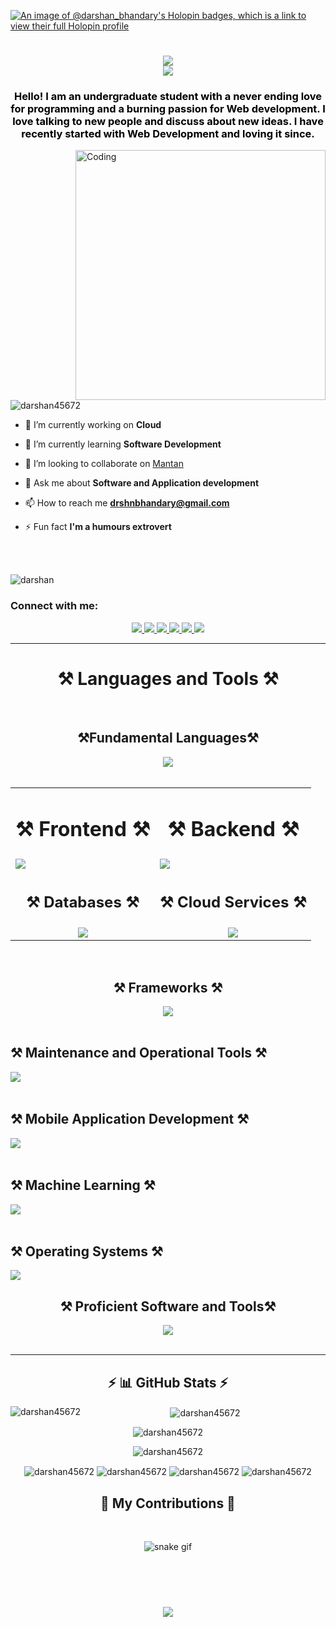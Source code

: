 [![An image of @darshan_bhandary's Holopin badges, which is a link to view their full Holopin profile](https://holopin.me/darshan_bhandary)]([https://holopin.io/@darshan_bhandary](https://www.holopin.io/@darshan_bhandary#badges))

<h1 align="center">
    <img src="https://readme-typing-svg.herokuapp.com/?font=Righteous&size=35&center=true&vCenter=true&width=500&height=70&duration=3000&lines=Hi+There!+👋;" /> <br>
    <img src="https://readme-typing-svg.herokuapp.com/?font=Righteous&size=35&center=true&vCenter=true&width=500&height=70&duration=3000&lines=I'm+Darshan+Bhandary!;" />
</h1>

<h3 align="center" style="color:black;">Hello! I am an undergraduate student with a never ending love for programming and a burning passion for Web development. I love talking to new people and discuss about new ideas. I have recently started with Web Development and loving it since.</h3>
<img align="right"alt="Coding"width="400" src="https://cdn.dribbble.com/users/1162077/screenshots/3848914/programmer.gif">


<p align="left"> <img src="https://komarev.com/ghpvc/?username=darshan45672&label=Profile%20views&color=0e75b6&style=flat" alt="darshan45672" /> </p>

- 🔭 I’m currently working on **Cloud**

- 🌱 I’m currently learning **Software Development**

- 👯 I’m looking to collaborate on [Mantan](https://github.com/darshan45672/mantan)

- 💬 Ask me about **Software and Application development**

- 📫 How to reach me **drshnbhandary@gmail.com**

- ⚡ Fun fact **I'm a humours extrovert**
<br>

<p align="left"><br><img src="https://github-profile-trophy.vercel.app/?username=darshan45672" alt="darshan" /></p>

<h3 align="left">Connect with me:</h3>
<div align="center"> 
  <a href="mailto:drshnbhandary@gmail.com">
    <img src="https://skillicons.dev/icons?i=gmail" />
  </a>
  <a href="https://www.linkedin.com/in/darshan-bhandary-b8691a249/" target="_blank">
    <img src="https://skillicons.dev/icons?i=linkedin" target="_blank" />
  </a>
  <a href="https://twitter.com/darshan_bhandry" target="_blank">
     <img src="https://skillicons.dev/icons?i=twitter" target="_blank" /> <!-- sqlite, safari, google-chrome are other good icon options -->
  </a>
  <a href="https://www.instagram.com/mr_dare_striker/" target="_blank">
     <img src="https://skillicons.dev/icons?i=instagram" target="_blank" /> <!-- sqlite, safari, google-chrome are other good icon options -->
  </a>
  <a href="https://discord.com/channels/@darshan_bhandary" target="_blank">
     <img src="https://skillicons.dev/icons?i=discord" target="_blank" /> <!-- sqlite, safari, google-chrome are other good icon options -->
  </a>
  <a href="https://darshan-bhandary.vercel.app/" target="_blank">
     <img src="https://skillicons.dev/icons?i=webpack" target="_blank" /> <!-- sqlite, safari, google-chrome are other good icon options -->
  </a>
</div>
 <hr/>
<h1 align="center">⚒️ Languages and Tools ⚒️</h1>
<br/>
<div align="center">
    <h2 align="center">⚒️Fundamental Languages⚒️</h2>
    <img src="https://skillicons.dev/icons?i=php,js,ts,py,java,cpp,c,cs,ruby,r" /> <br/><br/>
    <table>
      <tr>
        <td align="center">
          <h1 align="center">⚒️ Frontend ⚒️</h1>
        </td>
        <td align="center">
          <h1 align="center">⚒️ Backend ⚒️</h1>
        </td>
      </tr>
        <tr>
            <td>
            <img src="https://skillicons.dev/icons?i=html,htmx,css,javascript,bootstrap,tailwind,astro,nextjs,wordpress,vite,react,redux,vue,threejs,jquery,materialui,nuxtjs,p5js,electron,flask,alpinejs,angular&perline=11" /><br/>
            </td>
            <td>
                <img src="https://skillicons.dev/icons?i=laravel,php,javascript,babel,nodejs,express,jenkins,jest,nestjs,graphql,py,django" /> <br/>
            </td>
        </tr>
        <tr>
            <td>
    <h2 align="center">⚒️ Databases ⚒️</h2>
            </td>
            <td>
    <h2 align="center">⚒️ Cloud Services ⚒️</h2>
            </td>
        </tr>
        <tr>
            <td><div align="center">
    <img align="center" src="https://skillicons.dev/icons?i=mysql,postgresql,sqlite,mongodb,appwrite" /> <br/>
            </div>
            </td>
            <td>
                <div align="center">
    <img align="center" src="https://skillicons.dev/icons?i=aws,azure,firebase,netlify,vercel,gcp" /> <br/>
                </div>
            </td>
        </tr>
    </table><br/>
    <h2 align="center">⚒️ Frameworks ⚒️</h2>
    <img align="center" src="https://skillicons.dev/icons?i=laravel,nextjs,astro,django,symfony,vuejs,nestjs,nuxtjs" /> <br/><br/>
</div>
    <h2 align="left">⚒️ Maintenance and Operational Tools ⚒️</h2>
    <img align="left" src="https://skillicons.dev/icons?i=docker,github,githubactions,grafana,nginx,sentry,kubernetes" ><br/><br/>
    <h2 align="left">⚒️ Mobile Application Development ⚒️</h2>
    <img align="left" src="https://skillicons.dev/icons?i=dart,flutter,firebase,react,kotlin,java,javascript,tailwind" ><br/><br/>
    <h2 align="left">⚒️ Machine Learning ⚒️</h2>
    <img align="left" src="https://skillicons.dev/icons?i=anaconda,azure,py,django,pytorch,tensorflow,opencv" ><br/><br/>
    <h2 align="left">⚒️ Operating Systems ⚒️</h2>
    <img align="center" src="https://skillicons.dev/icons?i=windows,ubuntu,debian,kali&perline=14" /> <br/>
    <div align="center">
    <h2 align="center">⚒️ Proficient Software and Tools⚒️</h2>
    <img src="https://skillicons.dev/icons?i=androidstudio,arduino,atom,au,bash,bitbucket,blender,codepen,deno,dotnet,eclipse,figma,git,heroku,ai,latex,md,matlab,npm,ps,postman,powershell,rabbitmq,replit,sass,styledcomponents,selenium,terraform,vscode,webflow" /> <br/>
    </div>
        
    

<br/>
<hr/>
<h2 align="center">⚡ 📊 GitHub Stats ⚡</h2>
<div align="center">
  <p><img align="left" src="https://github-readme-stats.vercel.app/api/top-langs?username=darshan45672&show_icons=true&locale=en&layout=compact" alt="darshan45672" />&nbsp;<img align="center" src="https://github-readme-stats.vercel.app/api?username=darshan45672&show_icons=true&locale=en" alt="darshan45672" /></p>
  <p><img align="center" src="https://github-readme-streak-stats.herokuapp.com/?user=darshan45672&" alt="darshan45672" /></p>
<p><img align="center" src="https://github-profile-summary-cards.vercel.app/api/cards/profile-details?username=darshan45672&theme=github_dark" alt="darshan45672" /></p>
<p><img align="center" src="http://github-profile-summary-cards.vercel.app/api/cards/repos-per-language?username=darshan45672&theme=github_dark" alt="darshan45672" />
    <img align="center" src="http://github-profile-summary-cards.vercel.app/api/cards/most-commit-language?username=darshan45672&theme=github_dark" alt="darshan45672" />
    <img align="center" src="http://github-profile-summary-cards.vercel.app/api/cards/stats?username=darshan45672&theme=github_dark" alt="darshan45672" />
    <img align="center" src="http://github-profile-summary-cards.vercel.app/api/cards/productive-time?username=darshan45672&theme=github_dark&utcOffset=8" alt="darshan45672" />
</p>
</div>

<div align="center">
  <h2>🐍 My Contributions 🐍</h2>
  <br>
    
  ![snake gif](https://github.com/darshan45672/darshan45672/blob/output/github-contribution-grid-snake.svg)
  
  <br/><br/><br/>
</div>

<h3 align="center">
    <img src="https://readme-typing-svg.herokuapp.com/?font=Righteous&size=35&center=true&vCenter=true&width=500&height=70&duration=3000&lines=Thanks+for+visiting!✌️;" /> <br>
</h3>
